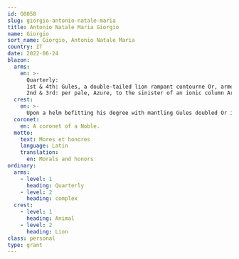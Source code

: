 ```yaml
---
id: G0058
slug: giorgio-antonio-natale-maria
title: Antonio Natale Maria Giorgio
name: Giorgio
sort_name: Giorgio, Antonio Natale Maria
country: IT
date: 2022-06-24
blazon:
  arms:
    en: >-
      Quarterly:
      1st & 4th: Gules, a double-tailed lion rampant contourne Or, armed and langued Argent (GIORGIO);
      2nd & 3rd: per pale, Azure, to the sinister of an ionic column Argent, a lion rampant Or crowned, armed and langued Argent, holding a smith's hammer proper (CAMERANO); and Or, a fess Gules between in chief three mullets of six points arranged fesswise and in base wavy of the sea Sable and Argent, a fish urinant Argent (RIOLO).
  crest:
    en: >-
      Upon a helm befitting his degree with mantling Gules doubled Or is set for a crest on a wreath Or and Gules, issuant from a crest coronet, a demi-lion rampant Or langued Gules.
  coronet:
    en: A coronet of a Noble.
  motto:
    text: Mores et honores
    language: Latin
    translation:
      en: Morals and honors
ordinary:
  arms:
    - level: 1
      heading: Quarterly
    - level: 2
      heading: complex
  crest:
    - level: 1
      heading: Animal
    - level: 2
      heading: Lion
class: personal
type: grant
---
```

